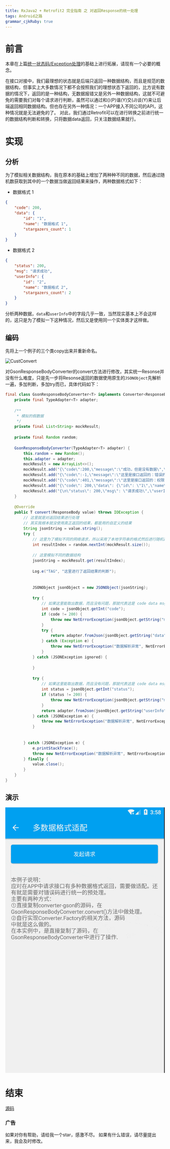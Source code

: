 ```yaml
---
title: RxJava2 + Retrofit2 完全指南 之 对返回Response的统一处理
tags: Android之路
grammar_cjkRuby: true
---
```


# 前言
本章在上篇[统一状态码/Exception处理](统一状态码和Exception处理.md)的基础上进行拓展，请现有一个必要的概念。

在接口对接中，我们最理想的状态就是后端只返回一种数据结构，而且是规范的数据结构，但事实上大多数情况下都不会按照我们的理想状态下返回的，比方说有数据的情况下，返回的是一种结构，无数据报错又是另外一种数据结构，这就不可避免的需要我们对每个请求进行判断，虽然可以通过和()(P)谐(Y)交(J)谈(Y)来让后端返回相同数据结构。但也存在另外一种情况：一个APP接入不同公司的API，这种情况就是无法避免的了。
对此，我们通过Retrofit可以在进行转换之前进行统一的数据结构判断和转换，只将数据data返回，只关注数据结果就行。

# 实现
## 分析
为了模拟相关数据结构，我在原本的基础上增加了两种种不同的数据，然后通过随机数获取到其中的一个数据当做返回结果来操作，两种数据格式如下：
- 数据格式 1

```json
{
	"code": 200,
	"data": {
		"id": "1",
		"name": "数据格式 1",
		"stargazers_count": 1
	}
}
```

- 数据格式 2

```json
{
	"status": 200,
	"msg": "请求成功",
	"userInfo": {
		"id": "2",
		"name": "数据格式 2",
		"stargazers_count": 2
	}
}
```

分析两种数据，`data`和`userInfo`中的字段几乎一致，当然现实基本上不会这样的，这只是为了模拟一下这种情况，然后又是使用同一个实体类才这样做。
## 编码
先将上一个例子的三个类copy出来并重新命名。

![CustConvert](http://qiniu.fullscreendeveloper.cn/writestore/1550029852938.png)

对GsonResponseBodyConverter的convert方法进行修改，其实统一Resonse并没有什么难度，只是先一步将Resonse返回的数据使用原生的`JSONObject`先解析一遍，多加判断，多加try而已，具体代码如下：
```java
final class GsonResponseBodyConverter<T> implements Converter<ResponseBody, T> {
    private final TypeAdapter<T> adapter;

    /**
     * 模拟的假数据
     */
    private final List<String> mockResult;

    private final Random random;

    GsonResponseBodyConverter(TypeAdapter<T> adapter) {
        this.random = new Random();
        this.adapter = adapter;
        mockResult = new ArrayList<>();
        mockResult.add("{\"code\":200,\"message\":\"成功，但是没有数据\",\"data\":[]}");
        mockResult.add("{\"code\":-1,\"message\":\"这里是接口返回的：错误的信息，抛出错误信息提示！\",\"data\":[]}");
        mockResult.add("{\"code\":401,\"message\":\"这里是接口返回的：权限不足，请重新登录！\",\"data\":[]}");
        mockResult.add("{\"code\": 200,\"data\": {\"id\": \"1\",\"name\": \"数据格式 1\",\"stargazers_count\": 1}}");
        mockResult.add("{\n\"status\": 200,\"msg\": \"请求成功\",\"userInfo\": {\"id\": \"2\",\"name\": \"数据格式 2\",\"stargazers_count\": 2}}");
    }

    @Override
    public T convert(ResponseBody value) throws IOException {
        // 这里就是对返回结果进行处理
        // 其实我根本就没使用真正返回的结果，都是用的自定义的结果
        String jsonString = value.string();
        try {
            // 这里为了模拟不同的网络请求，所以采用了本地字符串的格式然后进行随机选择判断结果。
            int resultIndex = random.nextInt(mockResult.size());

            // 这里模拟不同的数据结构
            jsonString = mockResult.get(resultIndex);

            Log.e("TAG", "这里进行了返回结果的判断");


            JSONObject jsonObject = new JSONObject(jsonString);

            try {
                // 如果这里能取出数据，而且没有问题，那就代表这是 code data msg 数据格式的
                int code = jsonObject.getInt("code");
                if (code != 200) {
                    throw new NetErrorException(jsonObject.getString("message"), code);
                }
                try {
                    return adapter.fromJson(jsonObject.getString("data"));
                } catch (Exception e) {
                    throw new NetErrorException("数据解析异常", NetErrorException.PARSE_ERROR);
                }
            } catch (JSONException ignored) {

            }

            try {
                // 如果这里能取出数据，而且没有问题，那就代表这是 code data msg 数据格式的
                int status = jsonObject.getInt("status");
                if (status != 200) {
                    throw new NetErrorException(jsonObject.getString("msg"), status);
                }
                return adapter.fromJson(jsonObject.getString("userInfo"));
            } catch (JSONException e) {
                throw new NetErrorException("数据解析异常", NetErrorException.PARSE_ERROR);
            }


        } catch (JSONException e) {
            e.printStackTrace();
            throw new NetErrorException("数据解析异常", NetErrorException.PARSE_ERROR);
        } finally {
            value.close();
        }
    }
}
```
## 演示

![MultipleResponse](/image/MultipleResponse.gif)

# 结束
[源码](https://github.com/aohanyao/RetrofitWiki/blob/master/app/src/main/java/com/jc/retrofit/wiki/advanced/sample/view/activity/MultipleResponseActivity.java)

### 广告
如果对你有帮助，请给我一个star，感激不尽。
如果有什么错误，请尽量提出来，我会及时修改。